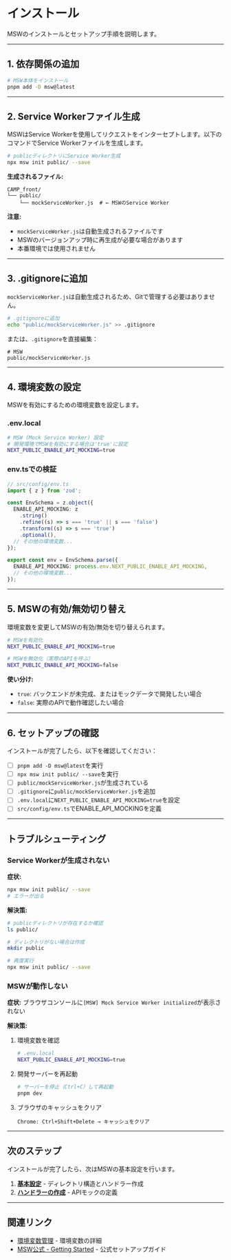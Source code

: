 # インストール

MSWのインストールとセットアップ手順を説明します。

---

## 1. 依存関係の追加

```bash
# MSW本体をインストール
pnpm add -D msw@latest
```

---

## 2. Service Workerファイル生成

MSWはService Workerを使用してリクエストをインターセプトします。以下のコマンドでService Workerファイルを生成します。

```bash
# publicディレクトリにService Worker生成
npx msw init public/ --save
```

**生成されるファイル:**

```text
CAMP_front/
└── public/
    └── mockServiceWorker.js  # ← MSWのService Worker
```

**注意:**

- `mockServiceWorker.js`は自動生成されるファイルです
- MSWのバージョンアップ時に再生成が必要な場合があります
- 本番環境では使用されません

---

## 3. .gitignoreに追加

`mockServiceWorker.js`は自動生成されるため、Gitで管理する必要はありません。

```bash
# .gitignoreに追加
echo "public/mockServiceWorker.js" >> .gitignore
```

または、`.gitignore`を直接編集：

```gitignore
# MSW
public/mockServiceWorker.js
```

---

## 4. 環境変数の設定

MSWを有効にするための環境変数を設定します。

### .env.local

```bash
# MSW (Mock Service Worker) 設定
# 開発環境でMSWを有効にする場合は'true'に設定
NEXT_PUBLIC_ENABLE_API_MOCKING=true
```

### env.tsでの検証

```typescript
// src/config/env.ts
import { z } from 'zod';

const EnvSchema = z.object({
  ENABLE_API_MOCKING: z
    .string()
    .refine((s) => s === 'true' || s === 'false')
    .transform((s) => s === 'true')
    .optional(),
  // その他の環境変数...
});

export const env = EnvSchema.parse({
  ENABLE_API_MOCKING: process.env.NEXT_PUBLIC_ENABLE_API_MOCKING,
  // その他の環境変数...
});
```

---

## 5. MSWの有効/無効切り替え

環境変数を変更してMSWの有効/無効を切り替えられます。

```bash
# MSWを有効化
NEXT_PUBLIC_ENABLE_API_MOCKING=true

# MSWを無効化（実際のAPIを呼ぶ）
NEXT_PUBLIC_ENABLE_API_MOCKING=false
```

**使い分け:**

- `true`: バックエンドが未完成、またはモックデータで開発したい場合
- `false`: 実際のAPIで動作確認したい場合

---

## 6. セットアップの確認

インストールが完了したら、以下を確認してください：

- [ ] `pnpm add -D msw@latest`を実行
- [ ] `npx msw init public/ --save`を実行
- [ ] `public/mockServiceWorker.js`が生成されている
- [ ] `.gitignore`に`public/mockServiceWorker.js`を追加
- [ ] `.env.local`に`NEXT_PUBLIC_ENABLE_API_MOCKING=true`を設定
- [ ] `src/config/env.ts`でENABLE_API_MOCKINGを定義

---

## トラブルシューティング

### Service Workerが生成されない

**症状:**

```bash
npx msw init public/ --save
# エラーが出る
```

**解決策:**

```bash
# publicディレクトリが存在するか確認
ls public/

# ディレクトリがない場合は作成
mkdir public

# 再度実行
npx msw init public/ --save
```

### MSWが動作しない

**症状:**
ブラウザコンソールに`[MSW] Mock Service Worker initialized`が表示されない

**解決策:**

1. 環境変数を確認

   ```bash
   # .env.local
   NEXT_PUBLIC_ENABLE_API_MOCKING=true
   ```

2. 開発サーバーを再起動

   ```bash
   # サーバーを停止（Ctrl+C）して再起動
   pnpm dev
   ```

3. ブラウザのキャッシュをクリア

   ```
   Chrome: Ctrl+Shift+Delete → キャッシュをクリア
   ```

---

## 次のステップ

インストールが完了したら、次はMSWの基本設定を行います。

1. **[基本設定](./03-basic-configuration.md)** - ディレクトリ構造とハンドラー作成
2. **[ハンドラーの作成](./04-creating-handlers.md)** - APIモックの定義

---

## 関連リンク

- [環境変数管理](../03-core-concepts/05-environment-variables.md) - 環境変数の詳細
- [MSW公式 - Getting Started](https://mswjs.io/docs/getting-started) - 公式セットアップガイド
